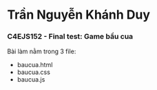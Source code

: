 # Trần Nguyễn Khánh Duy
### C4EJS152 - Final test: Game bầu cua
Bài làm nằm trong 3 file:
* baucua.html
* baucua.css
* baucua.js
